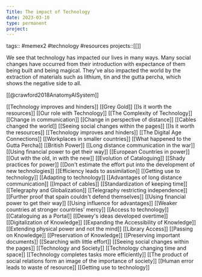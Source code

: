 ```yaml
---
Title: The impact of Technology
date: 2023-03-10
type: permanent
project:
---
```


tags::  #memex2 #technology #resources 
projects::[[]]

We see that technology has impacted our lives in many ways. Many social changes have occurred from their introduction with expectance of them being built and being magical. They've also impacted the world by the extraction of materials such as lithium, tin and the gutta percha, which shows the negative side to all.

[[@crawford2018AnatomyAISystem]]

[[Technology improves and hinders]]
[[Grey Gold]]
[[Is it worth the resources]]
[[Our role with Technology]]
[[The Complexity of Technology]]
[[Change in communication]]
[[Change in perspective of distance]]
[[Cables changed the world]]
[[Seeing social changes within the pages]]
[[Is it worth the resources]]
[[Technology improves and hinders]]
[[The Digital Age Connections]]
[[Workplaces in smaller countries]]
[[What happened to the Gutta Percha]]
[[British Power]]
[[Long distance communication in the war]]
[[Using financial power to get their way]]
[[European Countries in power]]
[[Out with the old, in with the new]]
[[Evolution of Cataloguing]]
[[Shady practices for power]]
[[Don't estimate the effort put into the development of new technologies]]
[[Efficiency leads to assimilation]]
[[Getting use to technology]]
[[Adapting to technology]]
[[Advantages of long distance communication]]
[[Impact of cables]]
[[Standardization of keeping time]]
[[Telegraphy and Globalization]]
[[Telegraphy restricting independence]]
[[Further proof that spain couldn't defend themselves]]
[[Using financial power to get their way]]
[[Using influence for advantages]]
[[Weaker countries at stronger countries' mercy]]
[[Access to technology]]
[[Cataloguing as a Portal]]
[[Dewey's ideas developed overtime]]
[[Digitalization of Knowledge]]
[[Expanding the Accessibility of Knowledge]]
[[Extending physical power and not the mind]]
[[Library Access]]
[[Passing on Knowledge]]
[[Preservation of Knowledge]]
[[Preserving important documents]]
[[Searching with little effort]]
[[Seeing social changes within the pages]]
[[Technology and Society]]
[[Technology changing time and space]]
[[Technology completes tasks more efficiently]]
[[The product of social relations form an image of the importance of society]]
[[Human error leads to waste of resource]]
[[Getting use to technology]]